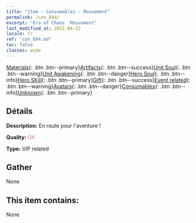 ```yaml
---
title: "Item - Consumables - Mouvement"
permalink: /con_894/
excerpt: "Era of Chaos  Mouvement"
last_modified_at: 2021-04-22
locale: fr
ref: "con_894.md"
toc: false
classes: wide
---
```

 [Materials](/ItemsFR/){: .btn .btn--primary}[Artifacts](/ItemsFR/Artifacts/){: .btn .btn--success}[Unit Soul](/ItemsFR/UnitSoul/){: .btn .btn--warning}[Unit Awakening](/ItemsFR/UnitAwakening/){: .btn .btn--danger}[Hero Soul](/ItemsFR/HeroSoul/){: .btn .btn--info}[Hero SKill](/ItemsFR/HeroSkill/){: .btn .btn--primary}[Gift](/ItemsFR/Gift/){: .btn .btn--success}[Event related](/ItemsFR/Events/){: .btn .btn--warning}[Avatars](/ItemsFR/Avatars/){: .btn .btn--danger}[Consumables](/ItemsFR/Consumables/){: .btn .btn--info}[Unknown](/ItemsFR/Unknown/){: .btn .btn--primary}

## Détails
 **Description:** En route pour l'aventure !

 **Quality:** <span style="color: #DA70D6">OK</span>

 **Type:** VIP related

## Gather

  None

## This item contains:

  None

